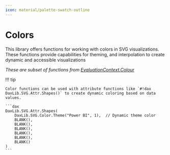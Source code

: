 ```yaml
---
icon: material/palette-swatch-outline
---
```


# Colors

This library offers functions for working with colors in SVG visualizations. These functions provide capabilities for theming, and interpolation to create dynamic and accessible visualizations

*These are subset of functions from [EvaluationContext.Colour](https://daxlib.org/package/EvaluationContext.Colour)*

!!! tip

    Color functions can be used with attribute functions like `#!dax DaxLib.SVG.Attr.Shapes()` to create dynamic coloring based on data values.

    ```dax
    DaxLib.SVG.Attr.Shapes(
        DaxLib.SVG.Color.Theme("Power BI", 1),  // Dynamic theme color
        BLANK(), 
        BLANK(), 
        BLANK(), 
        BLANK(), 
        BLANK(), 
        BLANK()
    )
    ```
